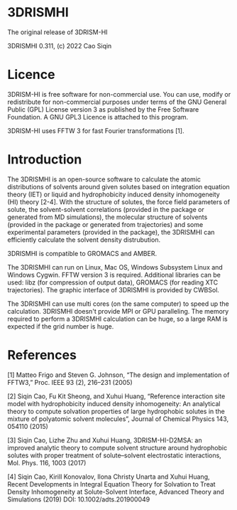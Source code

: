 # 3DRISMHI

The original release of 3DRISM-HI

3DRISMHI 0.311, (c) 2022 Cao Siqin

# Licence

3DRISM-HI is free software for non-commercial use. You can use, modify or redistribute for non-commercial purposes under terms of the GNU General Public (GPL) License version 3 as published by the Free Software Foundation. A GNU GPL3 Licence is attached to this program.

3DRISM-HI uses FFTW 3 for fast Fourier transformations [1].

# Introduction

The 3DRISMHI is an open-source software to calculate the atomic distributions of solvents around given solutes based on integration equation theory (IET) or liquid and hydrophobicity induced density inhomogeneity (HI) theory [2-4]. With the structure of solutes, the force field parameters of solute, the solvent-solvent correlations (provided in the package or generated from MD simulations), the molecular structure of solvents (provided in the package or generated from trajectories) and some experimental parameters (provided in the package), the 3DRISMHI can efficiently calculate the solvent density distrubution.

3DRISMHI is compatible to GROMACS and AMBER.

The 3DRISMHI can run on Linux, Mac OS, Windows Subsystem Linux and Windows Cygwin. FFTW version 3 is required. Additional libraries can be used: libz (for compression of output data), GROMACS (for reading XTC trajectories). The graphic interface of 3DRISMHI is provided by CWBSol.

The 3DRISMHI can use multi cores (on the same computer) to speed up the calculation. 3DRISMHI doesn't provide MPI or GPU paralleling. The memory required to perform a 3DRISMHI calculation can be huge, so a large RAM is expected if the grid number is huge.

# References

[1] Matteo Frigo and Steven G. Johnson, “The design and implementation of FFTW3,” Proc. IEEE 93 (2), 216–231 (2005)

[2] Siqin Cao, Fu Kit Sheong, and Xuhui Huang, “Reference interaction site model with hydrophobicity induced density inhomogeneity: An analytical theory to compute solvation properties of large hydrophobic solutes in the mixture of polyatomic solvent molecules”, Journal of Chemical Physics 143, 054110 (2015)

[3] Siqin Cao, Lizhe Zhu and Xuhui Huang, 3DRISM-HI-D2MSA: an improved analytic theory to compute solvent structure around hydrophobic solutes with proper treatment of solute–solvent electrostatic interactions, Mol. Phys. 116, 1003 (2017)

[4] Siqin Cao, Kirill Konovalov, Ilona Christy Unarta and Xuhui Huang, Recent Developments in Integral Equation Theory for Solvation to Treat Density Inhomogeneity at Solute-Solvent Interface, Advanced Theory and Simulations (2019) DOI: 10.1002/adts.201900049
